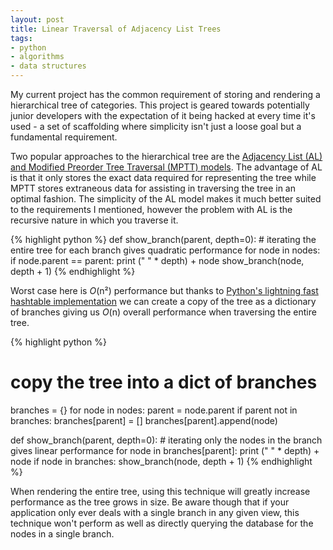 ```yaml
--- 
layout: post
title: Linear Traversal of Adjacency List Trees
tags: 
- python
- algorithms
- data structures
---
```

My current project has the common requirement of storing and rendering a
hierarchical tree of categories. This project is geared towards potentially
junior developers with the expectation of it being hacked at every time it's
used - a set of scaffolding where simplicity isn't just a loose goal but a
fundamental requirement.

Two popular approaches to the hierarchical tree are the [Adjacency List (AL)
and Modified Preorder Tree Traversal (MPTT)
models](http://articles.sitepoint.com/print/hierarchical-data-database). The
advantage of AL is that it only stores the exact data required for
representing the tree while MPTT stores extraneous data for assisting in
traversing the tree in an optimal fashion. The simplicity of the AL model
makes it much better suited to the requirements I mentioned, however the
problem with AL is the recursive nature in which you traverse it.

{% highlight python %}
def show_branch(parent, depth=0):
    # iterating the entire tree for each branch gives quadratic performance
    for node in nodes:
        if node.parent == parent:
            print (" " * depth) + node
            show_branch(node, depth + 1)
{% endhighlight %}

Worst case here is _O_(n²) performance but thanks to [Python's lightning fast
hashtable implementation](http://wiki.python.org/moin/DictionaryKeys) we can
create a copy of the tree as a dictionary of branches giving us _O_(n) overall
performance when traversing the entire tree.

{% highlight python %}
# copy the tree into a dict of branches
branches = {}
for node in nodes:
    parent = node.parent
    if parent not in branches:
        branches[parent] = []
    branches[parent].append(node)

def show_branch(parent, depth=0):
    # iterating only the nodes in the branch gives linear performance
    for node in branches[parent]:
        print (" " * depth) + node
        if node in branches:
            show_branch(node, depth + 1)
{% endhighlight %}

When rendering the entire tree, using this technique will greatly increase
performance as the tree grows in size. Be aware though that if your
application only ever deals with a single branch in any given view, this
technique won't perform as well as directly querying the database for the
nodes in a single branch.
